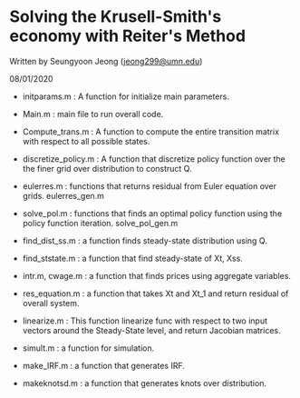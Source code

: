  # Solving the Krusell-Smith's economy with Reiter's Method
 
  Written by Seungyoon Jeong (jeong299@umn.edu)

  08/01/2020					      

 

- initparams.m : A function for initialize main parameters.

- Main.m : main file to run overall code. 

- Compute_trans.m : A function to compute the entire transition matrix with respect to all possible states.

- discretize_policy.m : A function that discretize policy function over the the finer grid over distribution to construct Q.

- eulerres.m     : functions that returns residual from Euler equation over grids.
  eulerres_gen.m 

- solve_pol.m    : functions that finds an optimal policy function using the policy function iteration.
  solve_pol_gen.m 

- find_dist_ss.m : a function finds steady-state distribution using Q.

- find_ststate.m : a function that find steady-state of Xt, Xss.

- intr.m, cwage.m : a function that finds prices using aggregate variables.

- res_equation.m : a function that takes Xt and Xt_1 and return residual of overall system.

- linearize.m : This function linearize func with respect to two input vectors around the Steady-State level, and return Jacobian matrices.

- simult.m : a function for simulation.

- make_IRF.m : a function that generates IRF.

- makeknotsd.m : a function that generates knots over distribution.




